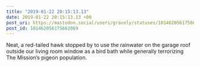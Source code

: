 ```yaml
---
title: "2019-01-22 20:15:13.13"
date: 2019-01-22 20:15:13.13 +00
post_uri: https://mastodon.social/users/gravely/statuses/101462056175662069
post_id: 101462056175662069
---
```

Neat, a red-tailed hawk stopped by to use the rainwater on the garage roof outside our living room window as a bird bath while generally terrorizing The Mission’s pigeon population.


